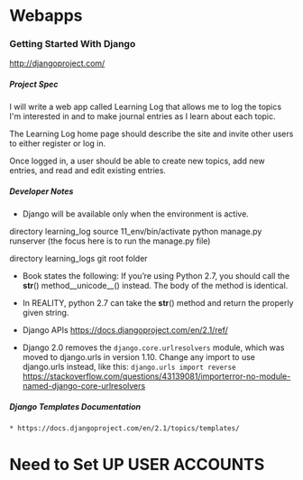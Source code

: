 # Webapps

### Getting Started With Django

http://djangoproject.com/

##### Project Spec

I will write a web app called Learning Log that allows me to log the
topics I'm interested in and to make journal entries as I learn
about each topic.

The Learning Log home page should describe the site
and invite other users to either register or log in.

Once logged in, a user should be able to create new topics,
add new entries, and read and edit existing entries.


##### Developer Notes

- Django will be available only when the environment is active.

directory learning_log
    source 11_env/bin/activate
    python manage.py runserver
        (the focus here is to run the manage.py file)

directory learning_logs
    git root folder

- Book states the following: 
    If you’re using Python 2.7, you should call the
    __str__() method__unicode__() instead. The body of the
    method is identical.
    
- In REALITY, python 2.7 can take the __str__() method and return
the properly given string.

- Django APIs
    https://docs.djangoproject.com/en/2.1/ref/

- Django 2.0 removes the `django.core.urlresolvers` module, which was
moved to django.urls in version 1.10. Change any import to use
django.urls instead, like this: `django.urls import reverse`
https://stackoverflow.com/questions/43139081/importerror-no-module-named-django-core-urlresolvers

##### Django Templates Documentation
    * https://docs.djangoproject.com/en/2.1/topics/templates/


# Need to Set UP USER ACCOUNTS
